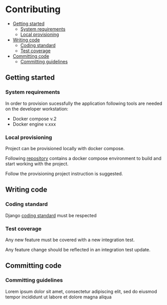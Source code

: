 # Contributing
* [Getting started](#getting-started)
  * [System requirements](#system-requirements)
  * [Local provisioning](#local-provisioning)
* [Writing code](#writing-code)
  * [Coding standard](#coding-standard)
  * [Test coverage](#test-coverage)
* [Committing code](#committing-code)
  * [Committing guidelines](#committing-guidelines)

## Getting started

### System requirements

In order to provision sucessfully the application following tools are needed on the developer workstation:

- Docker compose v.2
- Docker engine v.xxx

### Local provisioning

Project can be provisioned locally with docker compose.

Following [repository](https://github.com/Multidialogo/teambuilding-app-provisioning) contains a docker compose environment to build and start working with the project.

Follow the provisioning project instruction is suggested.

## Writing code

### Coding standard

Django [coding standard](https://docs.djangoproject.com/en/dev/internals/contributing/writing-code/coding-style/) must be respected

### Test coverage

Any new feature must be covered with a new integration test.

Any feature change should be reflected in an integration test update.

## Committing code

### Committing guidelines

Lorem ipsum dolor sit amet, consectetur adipiscing elit, sed do eiusmod tempor incididunt ut labore et dolore magna aliqua
